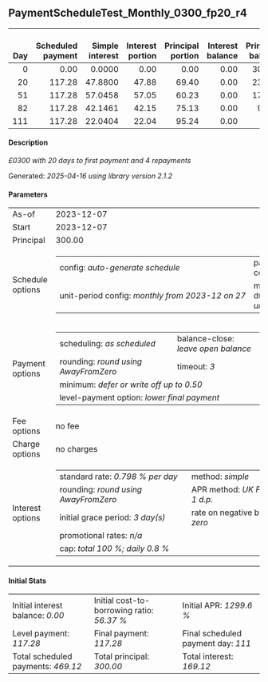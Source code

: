 <h2>PaymentScheduleTest_Monthly_0300_fp20_r4</h2>
<table>
    <thead style="vertical-align: bottom;">
        <th style="text-align: right;">Day</th>
        <th style="text-align: right;">Scheduled payment</th>
        <th style="text-align: right;">Simple interest</th>
        <th style="text-align: right;">Interest portion</th>
        <th style="text-align: right;">Principal portion</th>
        <th style="text-align: right;">Interest balance</th>
        <th style="text-align: right;">Principal balance</th>
        <th style="text-align: right;">Total simple interest</th>
        <th style="text-align: right;">Total interest</th>
        <th style="text-align: right;">Total principal</th>
    </thead>
    <tr style="text-align: right;">
        <td class="ci00">0</td>
        <td class="ci01" style="white-space: nowrap;">0.00</td>
        <td class="ci02">0.0000</td>
        <td class="ci03">0.00</td>
        <td class="ci04">0.00</td>
        <td class="ci05">0.00</td>
        <td class="ci06">300.00</td>
        <td class="ci07">0.0000</td>
        <td class="ci08">0.00</td>
        <td class="ci09">0.00</td>
    </tr>
    <tr style="text-align: right;">
        <td class="ci00">20</td>
        <td class="ci01" style="white-space: nowrap;">117.28</td>
        <td class="ci02">47.8800</td>
        <td class="ci03">47.88</td>
        <td class="ci04">69.40</td>
        <td class="ci05">0.00</td>
        <td class="ci06">230.60</td>
        <td class="ci07">47.8800</td>
        <td class="ci08">47.88</td>
        <td class="ci09">69.40</td>
    </tr>
    <tr style="text-align: right;">
        <td class="ci00">51</td>
        <td class="ci01" style="white-space: nowrap;">117.28</td>
        <td class="ci02">57.0458</td>
        <td class="ci03">57.05</td>
        <td class="ci04">60.23</td>
        <td class="ci05">0.00</td>
        <td class="ci06">170.37</td>
        <td class="ci07">104.9258</td>
        <td class="ci08">104.93</td>
        <td class="ci09">129.63</td>
    </tr>
    <tr style="text-align: right;">
        <td class="ci00">82</td>
        <td class="ci01" style="white-space: nowrap;">117.28</td>
        <td class="ci02">42.1461</td>
        <td class="ci03">42.15</td>
        <td class="ci04">75.13</td>
        <td class="ci05">0.00</td>
        <td class="ci06">95.24</td>
        <td class="ci07">147.0720</td>
        <td class="ci08">147.08</td>
        <td class="ci09">204.76</td>
    </tr>
    <tr style="text-align: right;">
        <td class="ci00">111</td>
        <td class="ci01" style="white-space: nowrap;">117.28</td>
        <td class="ci02">22.0404</td>
        <td class="ci03">22.04</td>
        <td class="ci04">95.24</td>
        <td class="ci05">0.00</td>
        <td class="ci06">0.00</td>
        <td class="ci07">169.1124</td>
        <td class="ci08">169.12</td>
        <td class="ci09">300.00</td>
    </tr>
</table>
<h4>Description</h4>
<p><i>£0300 with 20 days to first payment and 4 repayments</i></p>
<p>Generated: <i>2025-04-16 using library version 2.1.2</i></p>
<h4>Parameters</h4>
<table>
    <tr>
        <td>As-of</td>
        <td>2023-12-07</td>
    </tr>
    <tr>
        <td>Start</td>
        <td>2023-12-07</td>
    </tr>
    <tr>
        <td>Principal</td>
        <td>300.00</td>
    </tr>
    <tr>
        <td>Schedule options</td>
        <td>
            <table>
                <tr>
                    <td>config: <i>auto-generate schedule</i></td>
                    <td>payment count: <i>4</i></td>
                </tr>
                <tr>
                    <td style="white-space: nowrap;">unit-period config: <i>monthly from 2023-12 on 27</i></td>
                    <td>max duration: <i>unlimited</i></td>
                </tr>
            </table>
        </td>
    </tr>
    <tr>
        <td>Payment options</td>
        <td>
            <table>
                <tr>
                    <td>scheduling: <i>as scheduled</i></td>
                    <td>balance-close: <i>leave&nbsp;open&nbsp;balance</i></td>
                </tr>
                <tr>
                    <td>rounding: <i>round using AwayFromZero</i></td>
                    <td>timeout: <i>3</i></td>
                </tr>
                <tr>
                    <td colspan='2'>minimum: <i>defer&nbsp;or&nbsp;write&nbsp;off&nbsp;up&nbsp;to&nbsp;0.50</i></td>
                </tr>
                <tr>
                    <td colspan='2'>level-payment option: <i>lower&nbsp;final&nbsp;payment</i></td>
                </tr>
            </table>
        </td>
    </tr>
    <tr>
        <td>Fee options</td>
        <td>no fee
        </td>
    </tr>
    <tr>
        <td>Charge options</td>
        <td>no charges
        </td>
    </tr>
    <tr>
        <td>Interest options</td>
        <td>
            <table>
                <tr>
                    <td>standard rate: <i>0.798 % per day</i></td>
                    <td>method: <i>simple</i></td>
                </tr>
                <tr>
                    <td>rounding: <i>round using AwayFromZero</i></td>
                    <td>APR method: <i>UK FCA to 1 d.p.</i></td>
                </tr>
                <tr>
                    <td>initial grace period: <i>3 day(s)</i></td>
                    <td>rate on negative balance: <i>zero</i></td>
                </tr>
                <tr>
                    <td colspan="2">promotional rates: <i><i>n/a</i></i></td>
                </tr>
                <tr>
                    <td colspan="2">cap: <i>total 100 %; daily 0.8 %</td>
                </tr>
            </table>
        </td>
    </tr>
</table>
<h4>Initial Stats</h4>
<table>
    <tr>
        <td>Initial interest balance: <i>0.00</i></td>
        <td>Initial cost-to-borrowing ratio: <i>56.37 %</i></td>
        <td>Initial APR: <i>1299.6 %</i></td>
    </tr>
    <tr>
        <td>Level payment: <i>117.28</i></td>
        <td>Final payment: <i>117.28</i></td>
        <td>Final scheduled payment day: <i>111</i></td>
    </tr>
    <tr>
        <td>Total scheduled payments: <i>469.12</i></td>
        <td>Total principal: <i>300.00</i></td>
        <td>Total interest: <i>169.12</i></td>
    </tr>
</table>
